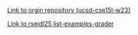 [Link to orgin repository (ucsd-cse15l-w23)](https://github.com/ucsd-cse15l-w23/list-examples-grader)

[Link to rseidl25 list-examples-grader](https://github.com/rseidl25/list-examples-grader)
